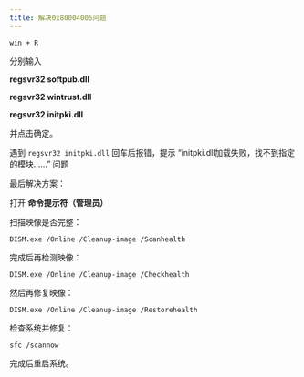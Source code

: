 ```yaml
---
title: 解决0x80004005问题
---
```


`win + R`

分别输入

**regsvr32 softpub.dll**

**regsvr32 wintrust.dll**

**regsvr32 initpki.dll**

并点击确定。

遇到 `regsvr32 initpki.dll` 回车后报错，提示 “initpki.dll加载失败，找不到指定的模块……” 问题

最后解决方案：

打开 **命令提示符（管理员）** 

扫描映像是否完整：

```
DISM.exe /Online /Cleanup-image /Scanhealth
```

完成后再检测映像：

```
DISM.exe /Online /Cleanup-image /Checkhealth
```

然后再修复映像：

```
DISM.exe /Online /Cleanup-image /Restorehealth
```

检查系统并修复：

```
sfc /scannow
```

完成后重启系统。